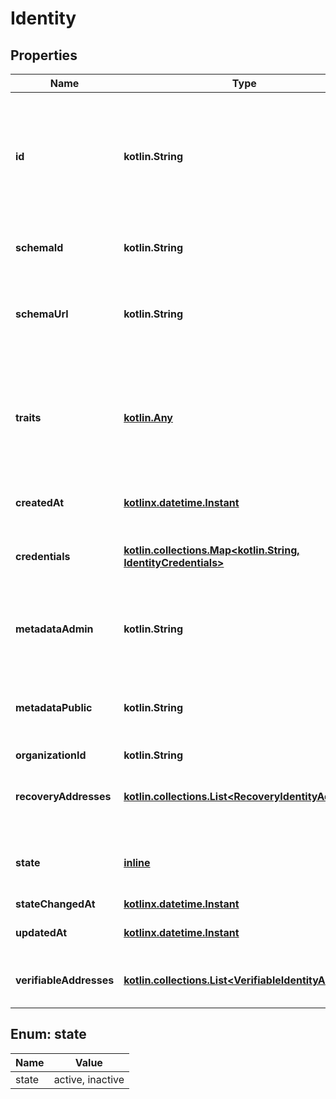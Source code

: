 
# Identity

## Properties
| Name | Type | Description | Notes |
| ------------ | ------------- | ------------- | ------------- |
| **id** | **kotlin.String** | ID is the identity&#39;s unique identifier.  The Identity ID can not be changed and can not be chosen. This ensures future compatibility and optimization for distributed stores such as CockroachDB. |  |
| **schemaId** | **kotlin.String** | SchemaID is the ID of the JSON Schema to be used for validating the identity&#39;s traits. |  |
| **schemaUrl** | **kotlin.String** | SchemaURL is the URL of the endpoint where the identity&#39;s traits schema can be fetched from.  format: url |  |
| **traits** | [**kotlin.Any**](.md) | Traits represent an identity&#39;s traits. The identity is able to create, modify, and delete traits in a self-service manner. The input will always be validated against the JSON Schema defined in &#x60;schema_url&#x60;. |  |
| **createdAt** | [**kotlinx.datetime.Instant**](kotlinx.datetime.Instant.md) | CreatedAt is a helper struct field for gobuffalo.pop. |  [optional] |
| **credentials** | [**kotlin.collections.Map&lt;kotlin.String, IdentityCredentials&gt;**](IdentityCredentials.md) | Credentials represents all credentials that can be used for authenticating this identity. |  [optional] |
| **metadataAdmin** | **kotlin.String** | NullJSONRawMessage represents a json.RawMessage that works well with JSON, SQL, and Swagger and is NULLable- |  [optional] |
| **metadataPublic** | **kotlin.String** | NullJSONRawMessage represents a json.RawMessage that works well with JSON, SQL, and Swagger and is NULLable- |  [optional] |
| **organizationId** | **kotlin.String** |  |  [optional] |
| **recoveryAddresses** | [**kotlin.collections.List&lt;RecoveryIdentityAddress&gt;**](RecoveryIdentityAddress.md) | RecoveryAddresses contains all the addresses that can be used to recover an identity. |  [optional] |
| **state** | [**inline**](#State) | State is the identity&#39;s state.  This value has currently no effect. active StateActive inactive StateInactive |  [optional] |
| **stateChangedAt** | [**kotlinx.datetime.Instant**](kotlinx.datetime.Instant.md) |  |  [optional] |
| **updatedAt** | [**kotlinx.datetime.Instant**](kotlinx.datetime.Instant.md) | UpdatedAt is a helper struct field for gobuffalo.pop. |  [optional] |
| **verifiableAddresses** | [**kotlin.collections.List&lt;VerifiableIdentityAddress&gt;**](VerifiableIdentityAddress.md) | VerifiableAddresses contains all the addresses that can be verified by the user. |  [optional] |


<a id="State"></a>
## Enum: state
| Name | Value |
| ---- | ----- |
| state | active, inactive |



